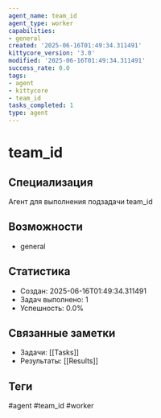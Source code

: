 ```yaml
---
agent_name: team_id
agent_type: worker
capabilities:
- general
created: '2025-06-16T01:49:34.311491'
kittycore_version: '3.0'
modified: '2025-06-16T01:49:34.311491'
success_rate: 0.0
tags:
- agent
- kittycore
- team_id
tasks_completed: 1
type: agent
---
```


# team_id

## Специализация
Агент для выполнения подзадачи team_id

## Возможности
- general

## Статистика
- Создан: 2025-06-16T01:49:34.311491
- Задач выполнено: 1
- Успешность: 0.0%

## Связанные заметки
- Задачи: [[Tasks]]
- Результаты: [[Results]]

## Теги
#agent #team_id #worker
